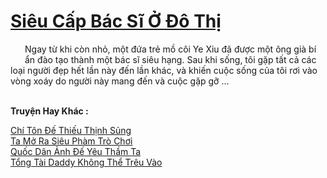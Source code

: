 <a href="https://truyentiki.com/sieu-cap-bac-si-o-do-thi.33490/" title="Siêu Cấp Bác Sĩ Ở Đô Thị"><h1>Siêu Cấp Bác Sĩ Ở Đô Thị</h1></a><div style="display:table"><img align="right" style="float: left; padding: 10px;" src="https://truyentiki.com/images/story/200x260/33490.jpg" alt="">Ngay từ khi còn nhỏ, một đứa trẻ mồ côi Ye Xiu đã được một ông già bí ẩn đào tạo thành một bác sĩ siêu hạng. Sau khi sống, tôi gặp tất cả các loại người đẹp hết lần này đến lần khác, và khiến cuộc sống của tôi rơi vào vòng xoáy do người này mang đến và cuộc gặp gỡ ...</div><p><br><b>Truyện Hay Khác :</b></p><a href="https://truyentiki.com/chi-ton-de-thieu-thinh-sung.33489/" alt="Chí Tôn Đế Thiếu Thịnh Sủng">Chí Tôn Đế Thiếu Thịnh Sủng</a><br/><a href="https://github.com/nownovels/top500/tree/master/truyenhay/33614/" alt="Ta Mở Ra Siêu Phàm Trò Chơi">Ta Mở Ra Siêu Phàm Trò Chơi</a><br/><a href="https://github.com/nownovels/top500/tree/master/truyenhay/33884/" alt="Quốc Dân Ảnh Đế Yêu Thầm Ta">Quốc Dân Ảnh Đế Yêu Thầm Ta</a><br/><a href="https://github.com/nownovels/top500/tree/master/truyenhay/33935/" alt="Tổng Tài Daddy Không Thể Trêu Vào">Tổng Tài Daddy Không Thể Trêu Vào</a><br/>